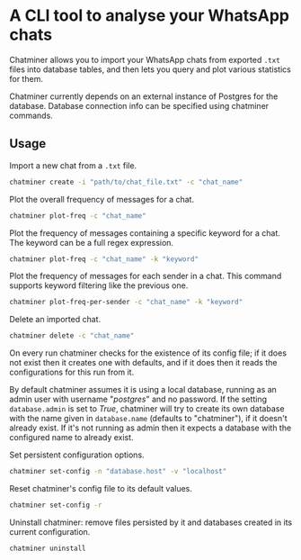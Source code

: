 # A CLI tool to analyse your WhatsApp chats

Chatminer allows you to import your WhatsApp chats from exported `.txt` files 
into database tables, and then lets you query and plot various statistics for them.

Chatminer currently depends on an external instance of Postgres for the database.
Database connection info can be specified using chatminer commands.

## Usage

Import a new chat from a `.txt` file.

```bash
chatminer create -i "path/to/chat_file.txt" -c "chat_name"
```

Plot the overall frequency of messages for a chat.

```bash
chatminer plot-freq -c "chat_name"
```

Plot the frequency of messages containing a specific keyword for a chat.
The keyword can be a full regex expression.

```bash
chatminer plot-freq -c "chat_name" -k "keyword"
```

Plot the frequency of messages for each sender in a chat.
This command supports keyword filtering like the previous one.

```bash
chatminer plot-freq-per-sender -c "chat_name" -k "keyword"
```

Delete an imported chat.

```bash
chatminer delete -c "chat_name"
```

On every run chatminer checks for the existence of its config file;
if it does not exist then it creates one with defaults, 
and if it does then it reads the configurations for this run from it.

By default chatminer assumes it is using a local database, 
running as an admin user with username "_postgres_" and no password.
If the setting `database.admin` is set to _True_, chatminer will try to create 
its own database with the name given in `database.name` (defaults to "chatminer"),
if it doesn't already exist. If it's not running as admin then it expects a database
with the configured name to already exist.

Set persistent configuration options.

```bash
chatminer set-config -n "database.host" -v "localhost"
```

Reset chatminer's config file to its default values.

```bash
chatminer set-config -r
```

Uninstall chatminer: remove files persisted by it and databases created 
in its current configuration.

```bash
chatminer uninstall
```